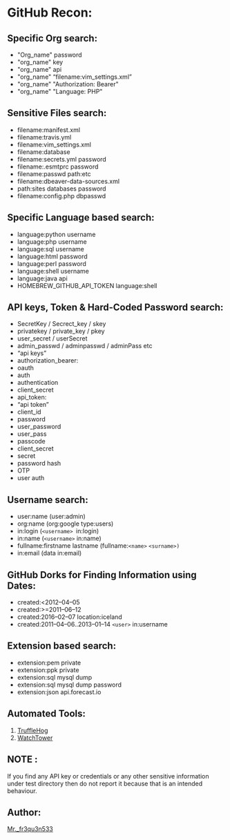 # GitHub Recon:

## Specific Org search:
- "Org_name" password
- "org_name" key
- "org_name" api
- "org_name" “filename:vim_settings.xml”
- "org_name" "Authorization: Bearer"
- "org_name" "Language: PHP"

## Sensitive Files search:

- filename:manifest.xml
- filename:travis.yml
- filename:vim_settings.xml
- filename:database
- filename:secrets.yml password
- filename:.esmtprc password
- filename:passwd path:etc
- filename:dbeaver-data-sources.xml
- path:sites databases password
- filename:config.php dbpasswd

## Specific Language based search:

- language:python username
- language:php username
- language:sql username
- language:html password
- language:perl password
- language:shell username
- language:java api
- HOMEBREW_GITHUB_API_TOKEN language:shell

## API keys, Token & Hard-Coded Password search:
 
- SecretKey / Secrect_key / skey
- privatekey / private_key / pkey
- user_secret / userSecret
- admin_passwd / adminpasswd / adminPass etc
- “api keys”
- authorization_bearer:
- oauth
- auth
- authentication
- client_secret
- api_token:
- “api token”
- client_id
- password
- user_password
- user_pass
- passcode
- client_secret
- secret
- password hash
- OTP
- user auth

## Username search:

- user:name (user:admin)
- org:name (org:google type:users)
- in:login (`<username> `in:login)
- in:name (`<username>` in:name)
- fullname:firstname lastname (fullname:`<name>` `<surname>)`
- in:email (data in:email)

## GitHub Dorks for Finding Information using Dates:

- created:<2012–04–05
- created:>=2011–06–12
- created:2016–02–07 location:iceland
- created:2011–04–06..2013–01–14 `<user>` in:username

## Extension based search:

- extension:pem private
- extension:ppk private
- extension:sql mysql dump
- extension:sql mysql dump password
- extension:json api.forecast.io

## Automated Tools:

1. [TruffleHog](https://github.com/dxa4481/truffleHog)
2. [WatchTower](https://radar.nightfall.ai/)

## NOTE :
If you find any API key or credentials or any other sensitive information under test directory then do not report it because that is an intended behaviour.

## Author:
[Mr._fr3qu3n533](https://twitter.com/mr_fr3qu3n533)
